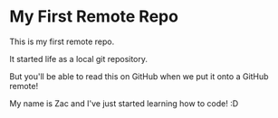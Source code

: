# My First Remote Repo

This is my first remote repo.

It started life as a local git repository.

But you'll be able to read this on GitHub when we put it onto a GitHub remote!

My name is Zac and I've just started learning how to code! :D
